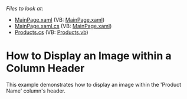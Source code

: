 <!-- default file list -->
*Files to look at*:

* [MainPage.xaml](./CS/ColumnHeaderImage/MainPage.xaml) (VB: [MainPage.xaml](./VB/ColumnHeaderImage/MainPage.xaml))
* [MainPage.xaml.cs](./CS/ColumnHeaderImage/MainPage.xaml.cs) (VB: [MainPage.xaml](./VB/ColumnHeaderImage/MainPage.xaml))
* [Products.cs](./CS/ColumnHeaderImage/Products.cs) (VB: [Products.vb](./VB/ColumnHeaderImage/Products.vb))
<!-- default file list end -->
# How to Display an Image within a Column Header 


<p>This example demonstrates how to display an image within the 'Product Name' column's header.</p><br />


<br/>


